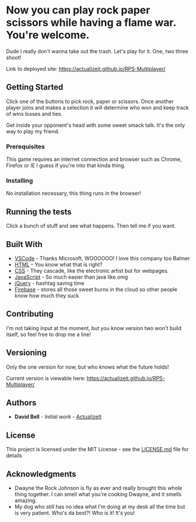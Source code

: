 # Now you can play rock paper scissors while having a flame war. You're welcome.

Dude I really don't wanna take out the trash. Let's play for it. One, two three shoot!

Link to deployed site: https://actualizeit.github.io/RPS-Multiplayer/

## Getting Started

Click one of the buttons to pick rock, paper or scissors. Once another player joins and makes a selection it will determine who won and keep track of wins losses and ties.

Get inside your opponent's head with some sweet smack talk. It's the only way to play my friend.

### Prerequisites

This game requires an internet connection and browser such as Chrome, Firefox or IE I guess if you're into that kinda thing.

### Installing

No installation necessary, this thing runs in the browser!

## Running the tests

Click a bunch of stuff and see what happens. Then tell me if you want.

## Built With

* [VSCode](https://code.visualstudio.com/) - Thanks Microsoft, WOOOOOO! I love this company too Balmer
* [HTML](https://en.wikipedia.org/wiki/HTML) - You know what that is right?
* [CSS](https://en.wikipedia.org/wiki/Cascading_Style_Sheets) - They cascade, like the electronic artist but for webpages.
* [JavaScript](https://www.javascript.com/) - So much easier than java like omg
* [jQuery](https://jquery.com/) - hashtag saving time
* [Firebase](https://firebase.google.com/) - stores all those sweet burns in the cloud so other people know how much they suck

## Contributing

I'm not taking input at the moment, but you know version two won't build itself, so feel free to drop me a line!

## Versioning

Only the one version for now, but who knows what the future holds!

Current version is viewable here: https://actualizeit.github.io/RPS-Multiplayer/

## Authors

* **David Bell** - *Initial work* - [ActualizeIt](https://github.com/actualizeit)

## License

This project is licensed under the MIT License - see the [LICENSE.md](LICENSE.md) file for details

## Acknowledgments

* Dwayne the Rock Johnson is fly as ever and really brought this whole thing together. I can smell what you're cooking Dwayne, and it smells amazing.
* My dog who still has no idea what I'm doing at my desk all the time but is very patient. Who's da best?! Who is it! It's you!
